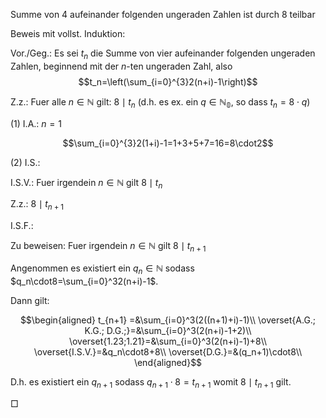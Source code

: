 Summe von 4 aufeinander folgenden ungeraden Zahlen ist durch 8 teilbar

Beweis mit vollst. Induktion:

Vor./Geg.: Es sei $t_n$ die Summe von vier aufeinander folgenden ungeraden Zahlen, beginnend mit der $n$-ten ungeraden Zahl, also $$t_n=\left(\sum_{i=0}^{3}2(n+i)-1\right)$$

Z.z.: Fuer alle $n\in\mathbb{N}$ gilt: $8\mid t_n$ (d.h. es ex. ein $q\in\mathbb{N_0}$, so dass $t_n=8\cdot q$)

(1) I.A.: $n=1$

$$\sum_{i=0}^{3}2(1+i)-1=1+3+5+7=16=8\cdot2$$

(2) I.S.:

I.S.V.: Fuer irgendein $n\in\mathbb{N}$ gilt $8\mid t_n$

Z.z.: $8\mid t_{n+1}$

I.S.F.: 

Zu beweisen: Fuer irgendein $n\in\mathbb{N}$ gilt $8\mid t_{n+1}$

Angenommen es existiert ein $q_n\in\mathbb{N}$ sodass $q_n\cdot8=\sum_{i=0}^32(n+i)-1$.

Dann gilt:

$$\begin{aligned}
t_{n+1}
=&\sum_{i=0}^3(2((n+1)+i)-1)\\
\overset{A.G.; K.G.; D.G.;}=&\sum_{i=0}^3(2(n+i)-1+2)\\
\overset{1.23;1.21}=&\sum_{i=0}^3(2(n+i)-1)+8\\
\overset{I.S.V.}=&q_n\cdot8+8\\
\overset{D.G.}=&(q_n+1)\cdot8\\
\end{aligned}$$

D.h. es existiert ein $q_{n+1}$ sodass $q_{n+1}\cdot8=t_{n+1}$ womit $8\mid t_{n+1}$ gilt.

$\Box$